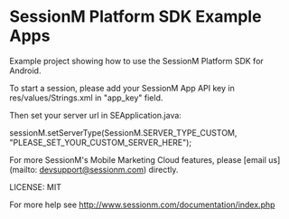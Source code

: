 SessionM Platform SDK Example Apps
===================

Example project showing how to use the SessionM Platform SDK for Android.

To start a session, please add your SessionM App API key in res/values/Strings.xml in "app_key" field.

Then set your server url in SEApplication.java:

sessionM.setServerType(SessionM.SERVER_TYPE_CUSTOM, "PLEASE_SET_YOUR_CUSTOM_SERVER_HERE");


For more SessionM's Mobile Marketing Cloud features, please [email us](mailto: devsupport@sessionm.com) directly.

LICENSE: MIT

For more help see http://www.sessionm.com/documentation/index.php
